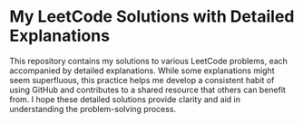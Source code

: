 # My LeetCode Solutions with Detailed Explanations
This repository contains my solutions to various LeetCode problems, each accompanied by detailed explanations. 
While some explanations might seem superfluous, this practice helps me develop a consistent habit of using GitHub and contributes to a shared resource that others can benefit from. I hope these detailed solutions provide clarity and aid in understanding the problem-solving process.
